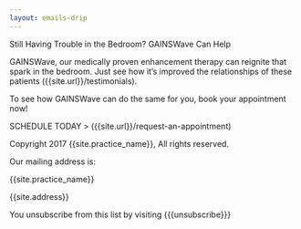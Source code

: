 ```yaml
---
layout: emails-drip
---
```


Still Having Trouble in the Bedroom? GAINSWave Can Help

GAINSWave, our medically proven enhancement therapy can reignite that spark in the bedroom.
Just see how it’s improved the relationships of these patients ({{site.url}}/testimonials).

To see how GAINSWave can do the same for you, book your appointment now!

SCHEDULE TODAY > ({{site.url}}/request-an-appointment)




Copyright 2017 {{site.practice_name}}, All rights reserved.

Our mailing address is:

{{site.practice_name}}

{{site.address}}


You unsubscribe from this list by visiting &#123;&#123;&#123;unsubscribe&#125;&#125;&#125;
